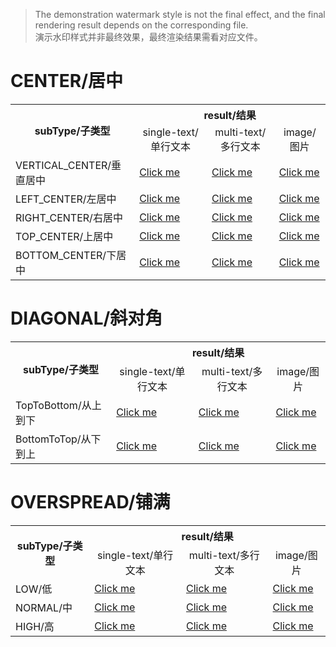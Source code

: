 > The demonstration watermark style is not the final effect, and the final rendering result depends on the corresponding
> file.<br/>
> 演示水印样式并非最终效果，最终渲染结果需看对应文件。

# CENTER/居中

<table>
    <tr>
        <th rowspan="2">subType/子类型</th>
        <th colspan="3">result/结果</th>
    </tr>
    <tr>
        <td style="text-align: center;">single-text/单行文本</td>
        <td style="text-align: center;">multi-text/多行文本</td>
        <td style="text-align: center;">image/图片</td>
    </tr>
    <tr>
        <td>VERTICAL_CENTER/垂直居中</td>
        <td><a target="_blank" href="./file/pdf/centerwatermark/VerticalCenterSingleWatermark.pdf">Click me</a></td>
        <td><a target="_blank" href="file/pdf/centerwatermark/VerticalCenterMultiWatermark.pdf" >Click me</a></td>
        <td><a target="_blank" href="file/pdf/centerwatermark/VerticalCenterImageWatermark.pdf" >Click me</a></td>
    </tr>
    <tr>
        <td>LEFT_CENTER/左居中</td>
        <td><a target="_blank" href="file/pdf/centerwatermark/LeftCenterSingleWatermark.pdf" >Click me</a></td>
        <td><a target="_blank" href="file/pdf/centerwatermark/LeftCenterMultiWatermark.pdf" >Click me</a></td>
        <td><a target="_blank" href="file/pdf/centerwatermark/LeftCenterImageWatermark.pdf" >Click me</a></td>
    </tr>
    <tr>
        <td>RIGHT_CENTER/右居中</td>
        <td><a target="_blank" href="file/pdf/centerwatermark/RightCenterSingleWatermark.pdf" >Click me</a></td>
        <td><a target="_blank" href="file/pdf/centerwatermark/RightCenterMultiWatermark.pdf" >Click me</a></td>
        <td><a target="_blank" href="file/pdf/centerwatermark/RightCenterImageWatermark.pdf" >Click me</a></td>
    </tr>
    <tr>
        <td>TOP_CENTER/上居中</td>
        <td><a target="_blank" href="file/pdf/centerwatermark/TopCenterSingleWatermark.pdf" >Click me</a></td>
        <td><a target="_blank" href="file/pdf/centerwatermark/TopCenterMultiWatermark.pdf" >Click me</a></td>
        <td><a target="_blank" href="file/pdf/centerwatermark/TopCenterImageWatermark.pdf" >Click me</a></td>
    </tr>
    <tr>
        <td>BOTTOM_CENTER/下居中</td>
        <td><a target="_blank" href="file/pdf/centerwatermark/BottomCenterSingleWatermark.pdf" >Click me</a></td>
        <td><a target="_blank" href="file/pdf/centerwatermark/BottomCenterMultiWatermark.pdf" >Click me</a></td>
        <td><a target="_blank" href="file/pdf/centerwatermark/BottomCenterImageWatermark.pdf" >Click me</a></td>
    </tr>
</table>

# DIAGONAL/斜对角

<table>
    <tr>
        <th rowspan="2">subType/子类型</th>
        <th colspan="3">result/结果</th>
    </tr>
    <tr>
        <td style="text-align: center;">single-text/单行文本</td>
        <td style="text-align: center;">multi-text/多行文本</td>
        <td style="text-align: center;">image/图片</td>
    </tr>
    <tr>
        <td>TopToBottom/从上到下</td>
        <td><a target="_blank" href="./file/pdf/diagonalwatermark/TopToBottomDiagonalSingleWatermark.pdf">Click me</a></td>
        <td><a target="_blank" href="file/pdf/diagonalwatermark/TopToBottomDiagonalMultiWatermark.pdf" >Click me</a></td>
        <td><a target="_blank" href="file/pdf/diagonalwatermark/TopToBottomDiagonalImageWatermark.pdf" >Click me</a></td>
    </tr>
    <tr>
        <td>BottomToTop/从下到上</td>
        <td><a target="_blank" href="file/pdf/diagonalwatermark/BottomToTopDiagonalSingleWatermark.pdf" >Click me</a></td>
        <td><a target="_blank" href="file/pdf/diagonalwatermark/BottomToTopDiagonalMultiWatermark.pdf" >Click me</a></td>
        <td><a target="_blank" href="file/pdf/diagonalwatermark/BottomToTopDiagonalImageWatermark.pdf" >Click me</a></td>
    </tr>
</table>

# OVERSPREAD/铺满

<table>
    <tr>
        <th rowspan="2">subType/子类型</th>
        <th colspan="3">result/结果</th>
    </tr>
    <tr>
        <td style="text-align: center;">single-text/单行文本</td>
        <td style="text-align: center;">multi-text/多行文本</td>
        <td style="text-align: center;">image/图片</td>
    </tr>
    <tr>
        <td>LOW/低</td>
        <td><a target="_blank" href="./file/pdf/overspreadwatermark/LowOverspreadSingleWatermark.pdf">Click me</a></td>
        <td><a target="_blank" href="file/pdf/overspreadwatermark/LowOverspreadMultiWatermark.pdf" >Click me</a></td>
        <td><a target="_blank" href="file/pdf/overspreadwatermark/LowOverspreadImageWatermark.pdf" >Click me</a></td>
    </tr>
    <tr>
        <td>NORMAL/中</td>
        <td><a target="_blank" href="file/pdf/overspreadwatermark/NormalOverspreadSingleWatermark.pdf" >Click me</a></td>
        <td><a target="_blank" href="file/pdf/overspreadwatermark/NormalOverspreadMultiWatermark.pdf" >Click me</a></td>
        <td><a target="_blank" href="file/pdf/overspreadwatermark/NormalOverspreadImageWatermark.pdf" >Click me</a></td>
    </tr>
    <tr>
        <td>HIGH/高</td>
        <td><a target="_blank" href="file/pdf/overspreadwatermark/HighOverspreadSingleWatermark.pdf" >Click me</a></td>
        <td><a target="_blank" href="file/pdf/overspreadwatermark/HighOverspreadMultiWatermark.pdf" >Click me</a></td>
        <td><a target="_blank" href="file/pdf/overspreadwatermark/HighOverspreadImageWatermark.pdf" >Click me</a></td>
    </tr>
</table>

